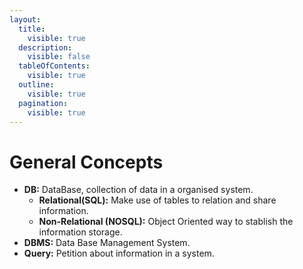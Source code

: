 ```yaml
---
layout:
  title:
    visible: true
  description:
    visible: false
  tableOfContents:
    visible: true
  outline:
    visible: true
  pagination:
    visible: true
---
```


# General Concepts

* **DB:** DataBase, collection of data in a organised system.
  * **Relational(SQL):** Make use of tables to relation and share information.
  * **Non-Relational (NOSQL):** Object Oriented way to stablish the information storage.
* **DBMS:** Data Base Management System.
* **Query:** Petition about information in a system.


